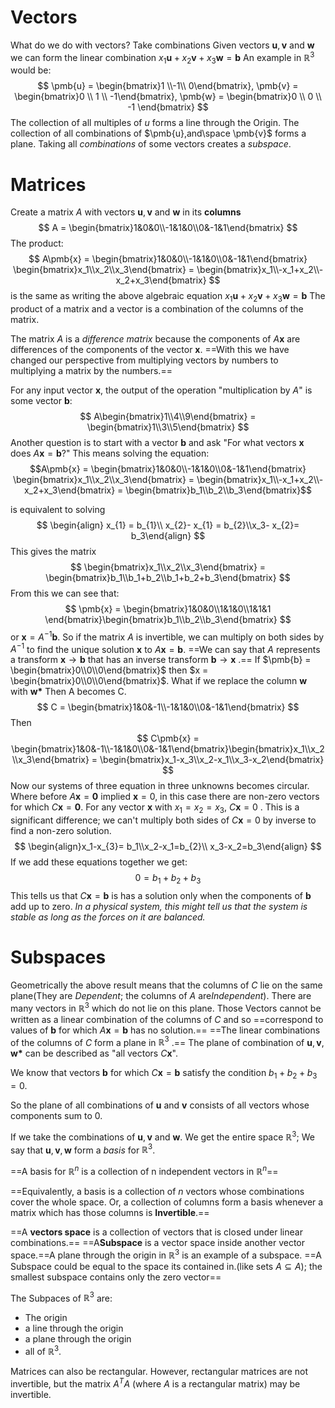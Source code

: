 # Vectors
What do we do with vectors? Take combinations
Given vectors $\pmb{u}, \pmb{v}$ and $\pmb{w}$ we can form the linear combination $x_1\pmb{u}+x_2\pmb{v}+x_{3}\pmb{w}= \pmb{b}$
An example in $\mathbb{R}^3$ would be:
$$
\pmb{u} = \begin{bmatrix}1 \\-1\\ 0\end{bmatrix}, \pmb{v} = \begin{bmatrix}0 \\ 1 \\ -1\end{bmatrix}, \pmb{w} = \begin{bmatrix}0 \\ 0 \\ -1 \end{bmatrix}
$$
The collection of all multiples of $u$ forms a line through the Origin. The collection of all combinations of $\pmb{u},and\space \pmb{v}$ forms a plane. Taking all *combinations* of some vectors creates a *subspace*.

# Matrices
Create a matrix $A$ with vectors  $\pmb{u}, \pmb{v}$ and $\pmb{w}$ in its **columns**
$$
A = \begin{bmatrix}1&0&0\\-1&1&0\\0&-1&1\end{bmatrix}
$$
The product:
$$
A\pmb{x} = \begin{bmatrix}1&0&0\\-1&1&0\\0&-1&1\end{bmatrix} \begin{bmatrix}x_1\\x_2\\x_3\end{bmatrix} = \begin{bmatrix}x_1\\-x_1+x_2\\-x_2+x_3\end{bmatrix}
$$
is the same as writing the above algebraic equation $x_1\pmb{u}+x_2\pmb{v}+x_{3}\pmb{w}= \pmb{b}$
The product of a matrix and a vector is a combination of the columns of the matrix.

The matrix $A$ is a *difference matrix* because the components of $A\pmb{x}$ are differences of the components of the vector $\pmb{x}$.
==With this we have changed our perspective from multiplying vectors by numbers to multiplying a matrix by the numbers.==

For any input vector $\pmb{x}$, the output of the operation "multiplication by $A$" is some vector $\pmb{b}$:
$$
A\begin{bmatrix}1\\4\\9\end{bmatrix} = \begin{bmatrix}1\\3\\5\end{bmatrix}
$$
Another question is to start with a vector $\pmb{b}$ and ask "For what vectors $\pmb{x}$ does $A\pmb{x} = \pmb{b}$?" 
This means solving the equation:
$$A\pmb{x} = \begin{bmatrix}1&0&0\\-1&1&0\\0&-1&1\end{bmatrix} \begin{bmatrix}x_1\\x_2\\x_3\end{bmatrix} = \begin{bmatrix}x_1\\-x_1+x_2\\-x_2+x_3\end{bmatrix} = \begin{bmatrix}b_1\\b_2\\b_3\end{bmatrix}$$

is equivalent to solving
$$
\begin{align} x_{1}  =  b_{1}\\ x_{2}- x_{1} = b_{2}\\x_3- x_{2}= b_3\end{align}
$$
This gives the matrix
$$
\begin{bmatrix}x_1\\x_2\\x_3\end{bmatrix} = \begin{bmatrix}b_1\\b_1+b_2\\b_1+b_2+b_3\end{bmatrix}
$$
From this we can see that:
$$
\pmb{x} = \begin{bmatrix}1&0&0\\1&1&0\\1&1&1 \end{bmatrix}\begin{bmatrix}b_1\\b_2\\b_3\end{bmatrix}
$$
or $\pmb{x}=A^{-1}\pmb{b}$. So if the matrix $A$ is invertible, we can multiply on both sides by $A^{-1}$ to find the unique solution $\pmb{x}$ to $A\pmb{x}=\pmb{b}$. 
==We can say that $A$ represents a transform $\pmb{x} \to \pmb{b}$ that has an inverse transform $\pmb{b}\to\pmb{x}$ .==
If $\pmb{b} = \begin{bmatrix}0\\0\\0\end{bmatrix}$ then $x = \begin{bmatrix}0\\0\\0\end{bmatrix}$.
What if we replace the column $\pmb{w}$ with $\pmb{w*}$ 
Then A becomes C.
$$
C = \begin{bmatrix}1&0&-1\\-1&1&0\\0&-1&1\end{bmatrix}
$$
Then 
$$
C\pmb{x} = \begin{bmatrix}1&0&-1\\-1&1&0\\0&-1&1\end{bmatrix}\begin{bmatrix}x_1\\x_2\\x_3\end{bmatrix} = \begin{bmatrix}x_1-x_3\\x_2-x_1\\x_3-x_2\end{bmatrix}
$$
Now our systems of three equation in three unknowns becomes circular.
Where before $A\pmb{x}=\pmb{0}$ implied $\pmb{x}=0$, in this case there are non-zero vectors for which $C\pmb{x}=\pmb{0}$. For any vector $\pmb{x}$ with $x_1=x_2=x_{3}$, $C\pmb{x}=0$ . This is a significant difference; we can't multiply both sides of $C\pmb{x} = 0$ by inverse to find a non-zero solution.
$$
\begin{align}x_1-x_{3}= b_1\\x_2-x_1=b_{2}\\ x_3-x_2=b_3\end{align}
$$
If we add these equations together we get:
$$
0=b_1+b_2+b_3
$$
This tells us that $C\pmb{x} = \pmb{b}$ is has a solution only when the components of $\pmb{b}$ add up to zero.
*In a physical system, this might tell us that the system is stable as long as the forces on it are balanced.*

# Subspaces
Geometrically the above result means that the columns of $C$ lie on the same plane(They are *Dependent*; the columns of $A$ are*Independent*). There are many vectors in $\mathbb{R}^3$ which do not lie on this plane. Those Vectors cannot be written as a linear combination of the columns of $C$ and so ==correspond to values of $\pmb{b}$ for which $A\pmb{x}=\pmb{b}$ has no solution.==
==The linear combinations of the columns of $C$ form a plane in $\mathbb{R}^3$ .==
The plane of combination of  $\pmb{u},\pmb{v}, \pmb{w*}$ can be described as "all vectors $C\pmb{x}$". 

We know that vectors $\pmb{b}$ for which $C\pmb{x} = \pmb{b}$ satisfy the condition $b_1+b_2+b_3=0$. 

So the plane of all combinations of $\pmb{u}$ and $\pmb{v}$ consists of all vectors whose components sum to 0.

If we take the combinations of $\pmb{u}, \pmb{v}$ and $\pmb{w}$. We get the entire space $\mathbb{R}^3$;
We say that $\pmb{u}, \pmb{v}, \pmb{w}$ form a *basis* for $\mathbb{R}^3$.

==A basis for $\mathbb{R}^n$ is a collection of n independent vectors in $\mathbb{R}^n$==

==Equivalently, a basis is a collection of $n$ vectors whose combinations cover the whole space. Or, a collection of columns form a basis whenever a matrix which has those columns is **Invertible**.==

==A **vectors space** is a collection of vectors that is closed under linear combinations.==
==A**Subspace** is a vector space inside another vector space.==A plane through the origin in $\mathbb{R}^3$ is an example of a subspace.
==A Subspace could be equal to the space its contained in.(like sets $A\subseteq{A}$); the smallest subspace contains only the zero vector==

The Subpaces of $\mathbb{R}^3$ are:
- The origin
- a line through the origin
- a plane through the origin
- all of $\mathbb{R}^3$.

Matrices can also be rectangular. However, rectangular matrices are not invertible, but the matrix $A^TA$ (where $A$ is a rectangular matrix) may be invertible.